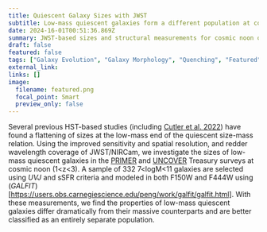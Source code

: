 ```yaml
---
title: Quiescent Galaxy Sizes with JWST
subtitle: Low-mass quiescent galaxies form a different population at cosmic noon
date: 2024-16-01T00:51:36.869Z
summary: JWST-based sizes and structural measurements for cosmic noon quiescent galaxies in the PRIMER and UNCOVER surveys
draft: false
featured: false
tags: ["Galaxy Evolution", "Galaxy Morphology", "Quenching", "Featured"]
external_link:
links: []
image:
  filename: featured.png
  focal_point: Smart
  preview_only: false
---
```

Several previous HST-based studies (including [Cutler et al. 2022](https://ui.adsabs.harvard.edu/abs/2022ApJ...925...34C/abstract)) have found a flattening of sizes at the low-mass end of the quiescent size-mass relation. Using the improved sensitivity and spatial resolution, and redder wavelength coverage of JWST/NIRCam, we investigate the sizes of low-mass quiescent galaxies in the [PRIMER](https://primer-jwst.github.io) and [UNCOVER](https://jwst-uncover.github.io) Treasury surveys at cosmic noon (1<z<3). A sample of 332 7<logM<11 galaxies are selected using *UVJ* and sSFR criteria and modeled in both F150W and F444W using (*GALFIT*)[https://users.obs.carnegiescience.edu/peng/work/galfit/galfit.html]. With these measurements, we find the properties of low-mass quiescent galaxies differ dramatically from their massive counterparts and are better classified as an entirely separate population.
